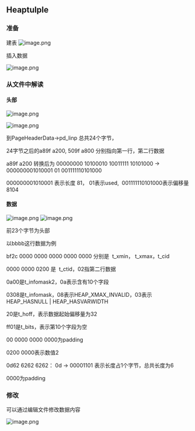 ## Heaptulple

### 准备

建表
![image.png](https://foruda.gitee.com/images/1665730199452167381/761dd704_10017097.png)

插入数据

![image.png](https://foruda.gitee.com/images/1665730229541279017/9b5e815a_10017097.png)

### 从文件中解读

#### 头部

![image.png](https://foruda.gitee.com/images/1665730496209912161/538a34f3_10017097.png)

![image.png](https://foruda.gitee.com/images/1665730543868118601/b81d961f_10017097.png)

到PageHeaderData->pd_linp 总共24个字节，

24字节之后的a89f a200, 509f a800 分别指向第一行，第二行数据

a89f a200 转换后为  00000000 10100010 10011111 10101000  -> 000000001010001 01 001111110101000

000000001010001 表示长度 81， 01表示used,  001111110101000表示偏移量8104

#### 数据

![image.png](https://foruda.gitee.com/images/1665733717255901991/26dd9ecc_10017097.png)
![image.png](https://foruda.gitee.com/images/1665733691419342701/1c601743_10017097.png)

前23个字节为头部

以bbbb这行数据为例

bf2c 0000 0000 0000 0000 0000 分别是  t_xmin， t_xmax，t_cid

0000 0000 0200 是  t_ctid，02指第二行数据

0a00是t_infomask2，0a表示含有10个字段

0308是t_infomask，08表示HEAP_XMAX_INVALID，03表示 HEAP_HASNULL | HEAP_HASVARWIDTH

20是t_hoff，表示数据起始偏移量为32

ff01是t_bits，表示第10个字段为空

00 0000 0000 0000为padding

0200 0000表示数值2

0d62 6262 6262： 0d -> 00001101 表示长度占1个字节，总共长度为6

0000为padding

### 修改

可以通过编辑文件修改数据内容

![image.png](https://foruda.gitee.com/images/1665746525411532406/357cbe2d_10017097.png)
